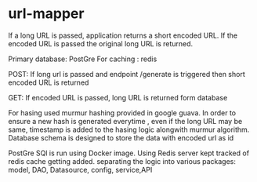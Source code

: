 # url-mapper
If a long URL is passed, application returns a short encoded URL. If the encoded URL is passed the original long URL is returned.

Primary database: PostGre
For caching : redis

POST: If long url is passed and endpoint /generate is triggered then short encoded URL is returned

GET: If encoded URL is passed, long URL is returned form database

For hasing used murmur hashing provided in google guava. 
In order to ensure a new hash is generated everytime , even if the long URL may be same, timestamp is added to the hasing logic alongwith murmur algorithm.
Database schema is designed to store the data with encoded url as id



PostGre SQl is run using Docker image.
Using Redis server kept tracked of redis cache getting added.
separating the logic into various packages: model, DAO, Datasource, config, service,API

